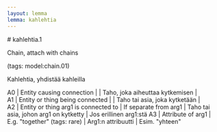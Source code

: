 ```yaml
---
layout: lemma
lemma: kahlehtia
---
```


<div class="sense">
# <span class="sensename">kahlehtia.1</span>

<span class="description">Chain, attach with chains</span>

(tags: model:chain.01)

<span class="description">Kahlehtia, yhdistää kahleilla</span>

A0 | Entity causing connection |   | Taho, joka aiheuttaa kytkemisen |  
A1 | Entity or thing being connected |   | Taho tai asia, joka kytketään |  
A2 | Entity or thing arg1 is connected to | If separate from arg1 | Taho tai asia, johon arg1 on kytketty | Jos erillinen arg1:stä
A3 | Attribute of arg1 | E.g. "together" (tags: rare) | Arg1:n attribuutti | Esim. "yhteen"

</div>

